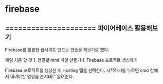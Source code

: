 # firebase
=====================
파이어베이스 활용해보기
--------------------------

  Firebase를 활용한 웹사이트 만드는 연습을 해보기로 했다.
  
  제일 처음 할 것
    1. 연결할 html 파일 만들기
    1. Firebase 프로젝트 생성하기
    
  Firebase 프로젝트를 생성한 후 Hosting 탭을 선택한다.
  시작하기를 누르면 cmd 창에서 내려야할 명령을 순서대로 알려준다.
  
